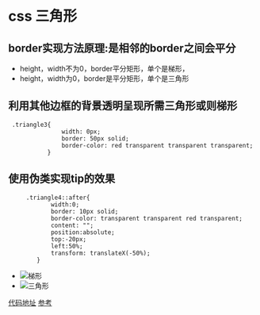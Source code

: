 # css 三角形
## border实现方法原理:是相邻的border之间会平分
* height，width不为0，border平分矩形，单个是梯形，
* height，width为0，border是平分矩形，单个是三角形

## 利用其他边框的背景透明呈现所需三角形或则梯形

``` 
 .triangle3{
               width: 0px;
               border: 50px solid;
               border-color: red transparent transparent transparent;
           }
```
## 使用伪类实现tip的效果
```
     .triangle4::after{
            width:0;
            border: 10px solid;
            border-color: transparent transparent red transparent;
            content: "";
            position:absolute;
            top:-20px;
            left:50%;
            transform: translateX(-50%);
        }
```

* ![梯形](https://images2015.cnblogs.com/blog/789674/201609/789674-20160929103835110-1726901228.png)
* ![三角形](https://images2015.cnblogs.com/blog/789674/201609/789674-20160929104118735-751227141.png)

[代码地址](https://github.com/fanxinqi/Interview-summary/blob/master/7-15.html)
[参考](https://www.cnblogs.com/nini-huai/p/5919319.html)
